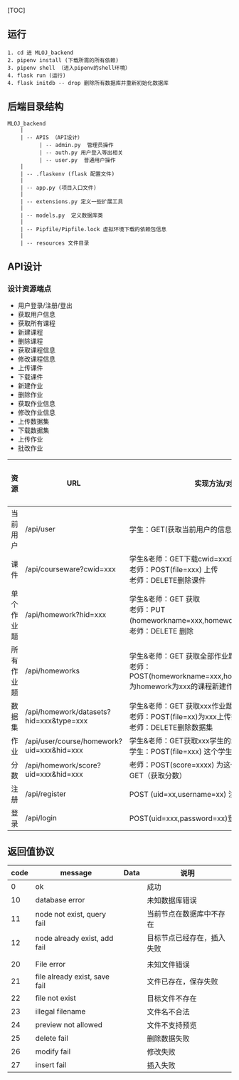 [TOC]

## 运行

```
1. cd 进 MLOJ_backend
2. pipenv install (下载所需的所有依赖)
3. pipenv shell （进入pipenv的shell环境）
4. flask run (运行)
4. flask initdb -- drop 删除所有数据库并重新初始化数据库
```


## 后端目录结构

```
MLOJ_backend
	|
	| -- APIS （API设计）
		  | -- admin.py  管理员操作
		  | -- auth.py 用户登入等出相关
		  | -- user.py  普通用户操作
	|
	| -- .flaskenv (flask 配置文件)
	| 
	| -- app.py (项目入口文件)
	|
	| -- extensions.py 定义一些扩展工具 
	|
	| -- models.py  定义数据库类
	|
	| -- Pipfile/Pipfile.lock 虚拟环境下载的依赖包信息 
	|
	| -- resources 文件目录
```

## API设计

### 设计资源端点

* 用户登录/注册/登出
* 获取用户信息
* 获取所有课程
* 新建课程
* 删除课程
* 获取课程信息
* 修改课程信息
* 上传课件
* 下载课件
* 新建作业
* 删除作业
* 获取作业信息
* 修改作业信息
* 上传数据集
* 下载数据集
* 上传作业
* 批改作业



| 资源       | URL                                       | 实现方法/对应功能                                            | 实现等级 |
| ---------- | ----------------------------------------- | ------------------------------------------------------------ | -------- |
| 当前用户   | /api/user                                 | 学生：GET(获取当前用户的信息)                                | P3       |
| 课件       | /api/courseware?cwid=xxx                  | 学生&老师：GET下载cwid=xxx的课件<br/>老师：POST(file=xxx) 上传 <br>老师：DELETE删除课件 | P1       |
| 单个作业题 | /api/homework?hid=xxx                     | 学生&老师：GET 获取<br/>老师：PUT (homeworkname=xxx,homeworkdesc=xxx,type=1)修改<br/>老师：DELETE 删除 | P1       |
| 所有作业题 | /api/homeworks                            | 学生&老师：GET 获取全部作业题的信息<br/>老师：POST(homeworkname=xxx,homeworkdesc=xxx,type=x)为homework为xxx的课程新建作业题，作业题类型为x | P1       |
| 数据集     | /api/homework/datasets?hid=xxx&type=xxx   | 学生&老师：GET 获取xxx作业题对应的数据集<br/>老师：POST(file=xx)为xxx上传数据集<br/>老师：DELETE删除数据集 | P2       |
| 作业       | /api/user/course/homework?uid=xxx&hid=xxx | 学生&老师：GET获取xxx学生的xxx作业信息<br/>学生：POST(file=xxx) 这个学生提交这次作业的答案 | P2       |
| 分数       | /api/homework/score?uid=xxx&hid=xxx       | 老师：POST(score=xxxx) 为这个人的这个作业打分<br>GET（获取分数） | P2       |
| 注册       | /api/register                             | POST (uid=xx,username=xx) 注册                               | P0       |
| 登录       | /api/login                                | POST(uid=xxx,password=xx)登录                                | P0       |

## 返回值协议

| code | message                       | Data | 说明                       |
| ---- | ----------------------------- | ---- | -------------------------- |
| 0    | ok                            |      | 成功                       |
| 10   | database error                |      | 未知数据库错误             |
| 11   | node not exist, query fail    |      | 当前节点在数据库中不存在   |
| 12   | node already exist, add fail  |      | 目标节点已经存在，插入失败 |
|      |                               |      |                            |
| 20   | File error                    |      | 未知文件错误               |
| 21   | file already exist, save fail |      | 文件已存在，保存失败       |
| 22   | file not exist                |      | 目标文件不存在             |
| 23   | illegal filename              |      | 文件名不合法               |
| 24   | preview  not allowed          |      | 文件不支持预览             |
| 25   | delete fail                   |      | 删除数据失败               |
| 26   | modify fail                   |      | 修改失败                   |
| 27   | insert fail                   |      | 插入失败                   |

​	

